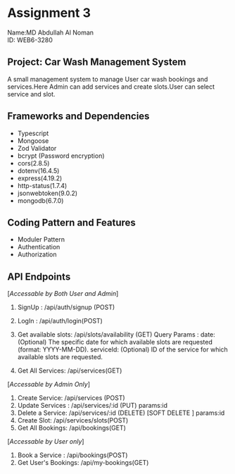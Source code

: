 # Assignment 3

Name:MD Abdullah Al Noman <br>
ID: WEB6-3280 <br>

## Project: Car Wash Management System

<p>A small management system to manage User car wash bookings and services.Here Admin can add services and create slots.User can select service and slot.</p>

## Frameworks and Dependencies

<ul>
    <li>Typescript</li>
    <li>Mongoose</li>
    <li>Zod Validator</li>
    <li>bcrypt (Password encryption)</li>
    <li>cors(2.8.5)</li>
    <li>dotenv(16.4.5)</li>
    <li>express(4.19.2)</li>
    <li>http-status(1.7.4)</li>
    <li>jsonwebtoken(9.0.2)</li>
    <li>mongodb(6.7.0)</li>
</ul>

## Coding Pattern and Features

<ul>
    <li>Moduler Pattern</li>
    <li>Authentication</li>
    <li>Authorization</li>
</ul>

## API Endpoints

[*Accessable by Both User and Admin*]

1. SignUp : /api/auth/signup (POST)
2. LogIn : /api/auth/login(POST)
3. Get available slots: /api/slots/availability (GET)
   Query Params :
   date: (Optional) The specific date for which available slots are requested (format: YYYY-MM-DD).
   serviceId: (Optional) ID of the service for which available slots are requested.

4. Get All Services: /api/services(GET)

[*Accessable by Admin Only*]

1. Create Service: /api/services (POST)
2. Update Services : /api/services/:id (PUT)
   params:id
3. Delete a Service: /api/services/:id (DELETE) [SOFT DELETE ]
   params:id
4. Create Slot: /api/services/slots(POST)
5. Get All Bookings: /api/bookings(GET)

[*Accessable by User only*]

1. Book a Service : /api/bookings(POST)
2. Get User's Bookings: /api/my-bookings(GET)
